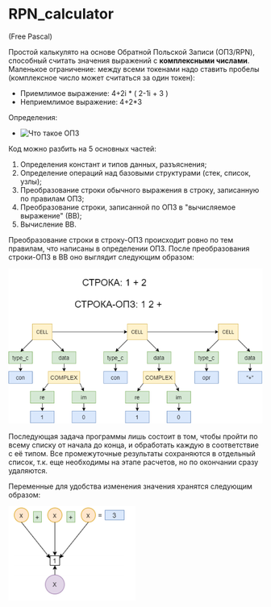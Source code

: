 # RPN_calculator
(Free Pascal)

Простой калькулято на основе Обратной Польской Записи (ОПЗ/RPN), способный считать значения выражений с **комплексными числами**.
Маленькое ограничение: между всеми токенами надо ставить пробелы (комплексное число может считаться за один токен):
  * Приемлимое выражение: 4+2i * ( 2-1i + 3 )
  * Неприемлимое выражение: 4+2\*3

Определения:
  * ![Что такое ОПЗ](https://ru.wikipedia.org/wiki/%D0%9E%D0%B1%D1%80%D0%B0%D1%82%D0%BD%D0%B0%D1%8F_%D0%BF%D0%BE%D0%BB%D1%8C%D1%81%D0%BA%D0%B0%D1%8F_%D0%B7%D0%B0%D0%BF%D0%B8%D1%81%D1%8C)

Код можно разбить на 5 основных частей:
  1. Определения констант и типов данных, разъяснения;
  2. Определение операций над базовыми структурами (стек, список, узлы);
  3. Преобразование строки обычного выражения в строку, записанную по правилам ОПЗ;
  4. Преобразование строки, записанной по ОПЗ в "вычисляемое выражение" (ВВ);
  5. Вычисление ВВ.

Преобразование строки в строку-ОПЗ происходит ровно по тем правилам, что написаны в определении ОПЗ.
После преобразования строки-ОПЗ в ВВ оно выглядит следующим образом:

![CELLS](img/cells.png)

Последующая задача программы лишь состоит в том, чтобы пройти по всему списку от начала до конца, и обработать каждую в соответствие с её типом. Все промежуточные результаты сохраняются в отдельный список, т.к. еще необходимы на этапе расчетов, но по окончании сразу удаляются.

Переменные для удобства изменения значения хранятся следующим образом:

![VARS](img/vars.png)
